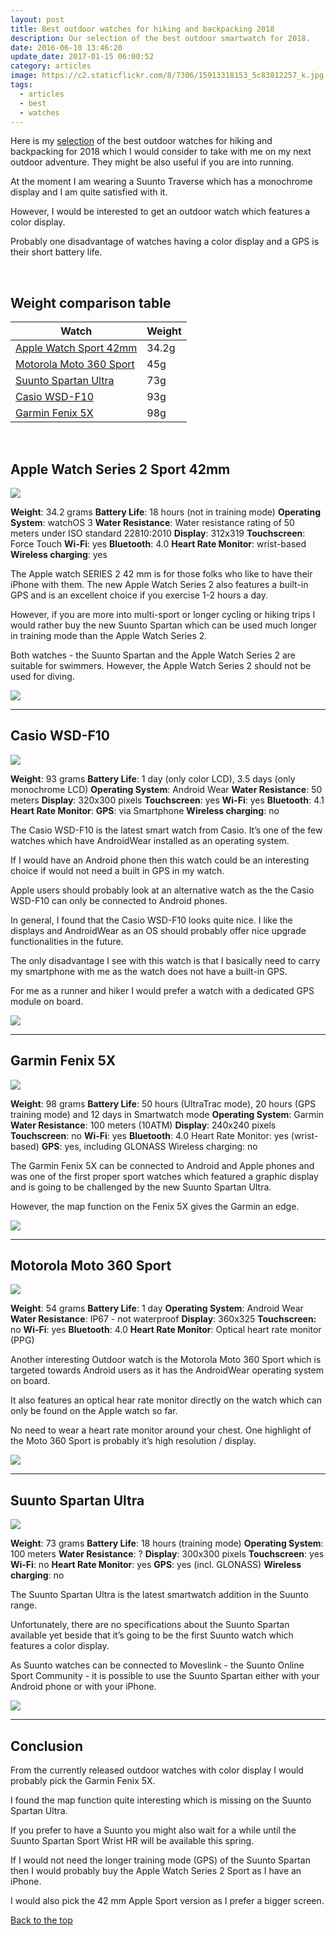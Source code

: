 ```yaml
---
layout: post
title: Best outdoor watches for hiking and backpacking 2018
description: Our selection of the best outdoor smartwatch for 2018.
date: 2016-06-10 13:46:20
update_date: 2017-01-15 06:00:52
category: articles
image: https://c2.staticflickr.com/8/7306/15913318153_5c83812257_k.jpg
tags:
  - articles
  - best
  - watches
---
```


Here is my <a href="#table">selection</a>  of the best outdoor watches for hiking and backpacking for 2018 which I would consider to take with me on my next outdoor adventure. They might be also useful if you are into running.

At the moment I am wearing a Suunto Traverse which has a monochrome display and I am quite satisfied with it.

However, I would be interested to get an outdoor watch which features a color display.

Probably one disadvantage of watches having a color display and a GPS is their short battery life.

<amp-img src="https://c2.staticflickr.com/8/7306/15913318153_5c83812257_k.jpg" width="2048" height="1360" alt="Best outdoor GPS watches 2018" layout="responsive"></amp-img>
<br>
<!--more-->

## <a name="table">Weight comparison table</a>

<div class="table-responsive">
<table class="table table-hover table-bordered list_items">
        <thead>
             <tr>
                <th>Watch</th><th>Weight</th>
             </tr>
        </thead>
        <tbody>
<tr>
<td><a href="http://amzn.to/2jLZIuO" rel="nofollow">Apple Watch Sport 42mm</a>
</td>
<td>34.2g
</td>
</tr>
<tr>
<td><a href="http://amzn.to/1t7QAFm" rel="nofollow">Motorola Moto 360 Sport</a>
</td>
<td>45g
</td>
</tr>
<tr>
<td><a href="http://amzn.to/2iqbE9B" rel="nofollow">Suunto Spartan Ultra</a>
</td>
<td>73g
</td>
</tr>
<tr>
<td><a href="http://amzn.to/1YdNH1H" rel="nofollow">Casio WSD-F10</a>
</td>
<td>93g
</td>
</tr>
<tr>
<td><a href="http://amzn.to/2jkTcij" rel="nofollow">Garmin Fenix 5X</a>
</td>
<td>98g
</td>
</tr>
</tbody>
</table>
</div>
<br>


## Apple Watch Series 2 Sport 42mm

<a rel="nofollow" target="_blank"  href="https://www.amazon.com/gp/product/B01BKSC14I/ref=as_li_tl?ie=UTF8&camp=1789&creative=9325&creativeASIN=B01BKSC14I&linkCode=as2&tag=hikeve-20&linkId=5781bd3b5a1ce59a4d231514776f4aff"><img border="0" src="//ws-na.amazon-adsystem.com/widgets/q?_encoding=UTF8&MarketPlace=US&ASIN=B01BKSC14I&ServiceVersion=20070822&ID=AsinImage&WS=1&Format=_SL250_&tag=hikeve-20" ></a><img src="//ir-na.amazon-adsystem.com/e/ir?t=hikeve-20&l=am2&o=1&a=B01BKSC14I" width="1" height="1" border="0" alt="" style="border:none !important; margin:0px !important;" />

**Weight**: 34.2 grams
**Battery Life**: 18 hours (not in   training mode)
**Operating System**: watchOS 3
**Water Resistance**: Water resistance rating of 50 meters under ISO standard 22810:2010
**Display**: 312x319
**Touchscreen**: Force Touch
**Wi-Fi**: yes
**Bluetooth**: 4.0
**Heart Rate Monitor**: wrist-based
**Wireless charging**: yes

The Apple watch SERIES 2 42 mm is for those folks who like to have their iPhone with them. The new Apple Watch Series 2 also features a built-in GPS and is an excellent choice if you exercise 1-2 hours a day.

However, if you are more into multi-sport or longer cycling or hiking trips I would rather buy the new Suunto Spartan which can be used much longer in training mode than the Apple Watch Series 2.

Both watches - the Suunto Spartan and the Apple Watch Series 2 are suitable for swimmers. However, the Apple Watch Series 2 should not be used for diving.

<a href="http://amzn.to/2jLZIuO" rel="nofollow"><img src="http://www.hikeventures.com/buy.gif"></a>


<hr>

## Casio WSD-F10

<a href="https://www.amazon.com/gp/product/B01CY1QXR6/ref=as_li_tl?ie=UTF8&camp=1789&creative=9325&creativeASIN=B01CY1QXR6&linkCode=as2&tag=hikeve-20&linkId=e259bc0b895c4a2b5cc6dec4c027ab7f"><img border="0" src="//ws-na.amazon-adsystem.com/widgets/q?_encoding=UTF8&MarketPlace=US&ASIN=B01CY1QXR6&ServiceVersion=20070822&ID=AsinImage&WS=1&Format=_SL250_&tag=hikeve-20" ></a><img src="//ir-na.amazon-adsystem.com/e/ir?t=hikeve-20&l=am2&o=1&a=B01CY1QXR6" width="1" height="1" border="0" alt="Casio WSD-F10" style="border:none !important; margin:0px !important;" />

**Weight**: 93 grams
**Battery Life**: 1 day (only color LCD), 3.5 days (only monochrome LCD)
**Operating System**: Android Wear
**Water Resistance**: 50 meters
**Display**: 320x300 pixels
**Touchscreen**: yes
**Wi-Fi**: yes
**Bluetooth**: 4.1
**Heart Rate Monitor**:
**GPS**: via Smartphone
**Wireless charging**: no

The Casio WSD-F10 is the latest smart watch from Casio. It’s one of the few watches which have AndroidWear installed as an operating system.

If I would have an Android phone then this watch could be an interesting choice if would not need a built in GPS in my watch.

Apple users should probably look at an alternative watch as the the Casio WSD-F10 can only be connected to Android phones.

In general, I found that the Casio WSD-F10 looks quite nice. I like the displays and AndroidWear as an OS should probably offer nice upgrade functionalities in the future.

The only disadvantage I see with this watch is that I basically need to carry my smartphone with me as the watch does not have a built-in GPS.

For me as a runner and hiker I would prefer a watch with a dedicated GPS module on board.

<a href="http://amzn.to/1YdNH1H" rel="nofollow"><img src="http://www.hikeventures.com/buy.gif"></a>

<hr>

## Garmin Fenix 5X

<a target="_blank"  href="https://www.amazon.com/gp/product/B01MQX3306/ref=as_li_tl?ie=UTF8&camp=1789&creative=9325&creativeASIN=B01MQX3306&linkCode=as2&tag=hikeve-20&linkId=85e41c5bccf9b616397af8b4fbf4b8f1"><img border="0" src="//ws-na.amazon-adsystem.com/widgets/q?_encoding=UTF8&MarketPlace=US&ASIN=B01MQX3306&ServiceVersion=20070822&ID=AsinImage&WS=1&Format=_SL250_&tag=hikeve-20" ></a><img src="//ir-na.amazon-adsystem.com/e/ir?t=hikeve-20&l=am2&o=1&a=B01MQX3306" width="1" height="1" border="0" alt="Garmin Fenix 5" style="border:none !important; margin:0px !important;" />

**Weight**: 98 grams
**Battery Life**: 50 hours (UltraTrac mode), 20 hours (GPS training mode) and 12 days in Smartwatch mode
**Operating System**: Garmin
**Water Resistance**: 100 meters (10ATM)
**Display**: 240x240 pixels
**Touchscreen**: no
**Wi-Fi**: yes
**Bluetooth**: 4.0
Heart Rate Monitor: yes (wrist-based)
**GPS**: yes, including GLONASS
Wireless charging: no

The Garmin Fenix 5X can be connected to Android and Apple phones and was one of the first proper sport watches which featured a graphic display and is going to be challenged by the new Suunto Spartan Ultra.

However, the map function on the Fenix 5X gives the Garmin an edge.

<a href="http://amzn.to/2jkTcij" rel="nofollow"><img src="http://www.hikeventures.com/buy.gif"></a>

<hr>

## Motorola Moto 360 Sport

<a href="https://www.amazon.com/gp/product/B016CKHAZO/ref=as_li_tl?ie=UTF8&camp=1789&creative=9325&creativeASIN=B016CKHAZO&linkCode=as2&tag=hikeve-20&linkId=4c6098a87f5b1865e89b5e207acc1007" rel="nofollow"><img border="0" src="//ws-na.amazon-adsystem.com/widgets/q?_encoding=UTF8&MarketPlace=US&ASIN=B016CKHAZO&ServiceVersion=20070822&ID=AsinImage&WS=1&Format=_SL250_&tag=hikeve-20" ></a><img src="//ir-na.amazon-adsystem.com/e/ir?t=hikeve-20&l=am2&o=1&a=B016CKHAZO" width="1" height="1" border="0" alt="Motorola Moto 360 Sport" style="border:none !important; margin:0px !important;" />

**Weight**: 54 grams
**Battery Life**: 1 day
**Operating System**: Android Wear
**Water Resistance**: IP67 - not waterproof
**Display**: 360x325
**Touchscreen:** no
**Wi-Fi**: yes
**Bluetooth**: 4.0
**Heart Rate Monitor**: Optical heart rate monitor (PPG)

Another interesting Outdoor watch is the Motorola Moto 360 Sport which is targeted towards Android users as it has the AndroidWear operating system on board.

It also features an optical hear rate monitor directly on the watch which can only be found on the Apple watch so far.

No need to wear a heart rate monitor around your chest. One highlight of the Moto 360 Sport is probably it’s high resolution / display.

<a href="http://amzn.to/1RWNLvb" rel="nofollow"><img src="http://www.hikeventures.com/buy.gif"></a>

<hr>

## Suunto Spartan Ultra

<a href="https://www.amazon.com/gp/product/B01I05C446/ref=as_li_tl?ie=UTF8&camp=1789&creative=9325&creativeASIN=B01I05C446&linkCode=as2&tag=hikeve-20&linkId=c2ad8fc23315853230439ded9ec5099b" rel="nofollow"><img border="0" src="//ws-na.amazon-adsystem.com/widgets/q?_encoding=UTF8&MarketPlace=US&ASIN=B01I05C446&ServiceVersion=20070822&ID=AsinImage&WS=1&Format=_SL250_&tag=hikeve-20" ></a><img src="//ir-na.amazon-adsystem.com/e/ir?t=hikeve-20&l=am2&o=1&a=B01I05C446" width="1" height="1" border="0" alt="Suunto Spartan Ultra" style="border:none !important; margin:0px !important;" />

**Weight**: 73 grams
**Battery Life**: 18 hours (training mode)
**Operating System**: 100 meters
**Water Resistance**: ?
**Display**: 300x300 pixels
**Touchscreen**: yes
**Wi-Fi**: no
**Heart Rate Monitor**: yes
**GPS**: yes (incl. GLONASS)
**Wireless charging**: no

The Suunto Spartan Ultra is the latest smartwatch addition in the Suunto range.

Unfortunately, there are no specifications about the Suunto Spartan available yet beside that it’s going to be the first Suunto watch which features a color display.

As Suunto watches can be connected to Moveslink - the Suunto Online Sport Community - it is possible to use the Suunto Spartan either with your Android phone or with your iPhone.

<a href="http://amzn.to/2iqbE9B" rel="nofollow"><img src="http://www.hikeventures.com/buy.gif"></a>

<hr>

## Conclusion

From the currently released outdoor watches with color display I would probably pick the Garmin Fenix 5X.

I found the map function quite interesting which is missing on the Suunto Spartan Ultra.

If you prefer to have a Suunto you might also wait for a while until the Suunto Spartan Sport Wrist HR will be available this spring.

If I would not need the longer training mode (GPS) of the Suunto Spartan then I would probably buy the Apple Watch Series 2 Sport as I have an iPhone.

I would also pick the 42 mm Apple Sport version as I prefer a bigger screen.

<a href="#table" class="btn btn-danger" role="button">Back to the top</a>
